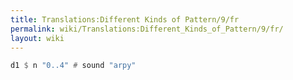 ```yaml
---
title: Translations:Different Kinds of Pattern/9/fr
permalink: wiki/Translations:Different_Kinds_of_Pattern/9/fr/
layout: wiki
---
```


``` Haskell
d1 $ n "0..4" # sound "arpy"
```
